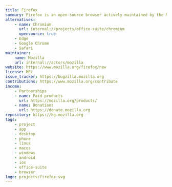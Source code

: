 ```yaml
---
title: Firefox
summary: Firefox is an open-source browser actively maintained by the Mozilla Fondation.
alternatives:
    - name: Chromium
      url: internal://projects/office-suite/chromium
      opensource: true
    - Edge
    - Google Chrome
    - Safari
maintainer:
    name: Mozilla
    url: internal://actors/mozilla
website: https://www.mozilla.org/firefox/new
license: MPL
issue_tracker: https://bugzilla.mozilla.org
contributions: https://www.mozilla.org/contribute
income:
    - Partnerships
    - name: Paid products
      url: https://mozilla.org/products/
    - name: Donations
      url: https://donate.mozilla.org
repository: https://hg.mozilla.org
tags:
    - project
    - app
    - desktop
    - phone
    - linux
    - macos
    - windows
    - android
    - ios
    - office-suite
    - browser
logo: projects/firefox.svg
---
```

